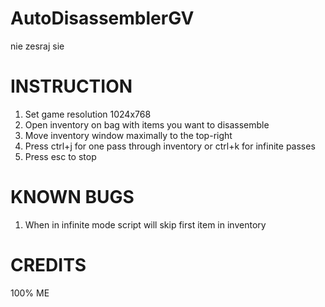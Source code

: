 # AutoDisassemblerGV
 nie zesraj sie

# INSTRUCTION

1. Set game resolution 1024x768
2. Open inventory on bag with items you want to disassemble
3. Move inventory window maximally to the top-right
4. Press ctrl+j for one pass through inventory or ctrl+k for infinite passes
5. Press esc to stop

# KNOWN BUGS

1. When in infinite mode script will skip first item in inventory

# CREDITS

100% ME